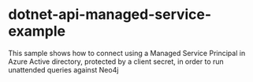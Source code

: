 # dotnet-api-managed-service-example
This sample shows how to connect using a Managed Service Principal in Azure Active directory, protected by a client secret, in order to run unattended queries against Neo4j
